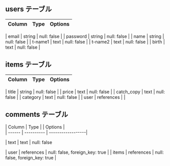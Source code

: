 ## users テーブル

| Column     | Type   | Options     |
| --------   | ------ | ----------- |

| email      | string | null: false |
| password   | string | null: false |
| name       | string | null: false |
| t-name1    | text   | null: false |
| t-name2    | text   | null: false |
| birth      | text   | null: false |

## items  テーブル

| Column       | Type             | Options          |
| ------       | ------           | -----------      |

| title        | string           | null: false      |
| price        | text             | null: false      |
| catch_copy   | text             | null: false      |
| category     | text             | null: false      |
| user         | references       |                  |


## comments  テーブル

| Column        | Type       | 
| Options         |  
| ------        | ---------- | ------------------|

| text          | text       | null: false 
                  
| user          | references | null: false, foreign_key: true |
| items         | references | null: false, foreign_key: true |


